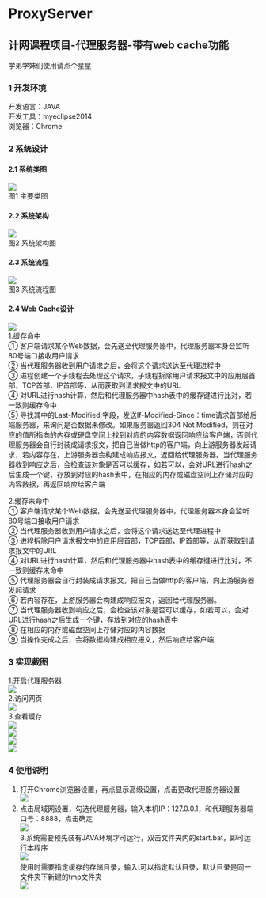 # ProxyServer
计网课程项目-代理服务器-带有web cache功能
--------------------------------------
学弟学妹们使用请点个星星

### 1	开发环境<br>
开发语言：JAVA<br>
开发工具：myeclipse2014<br>
浏览器：Chrome<br>

### 2	系统设计<br>
#### 2.1 系统类图<br>
![](https://github.com/EccentricBox/ProxyServer/blob/master/PNG/1.jpg)<br>
图1 主要类图<br>

#### 2.2 系统架构<br>
![](https://github.com/EccentricBox/ProxyServer/blob/master/PNG/2.png)<br>
图2 系统架构图<br>
#### 2.3 系统流程<br>
![](https://github.com/EccentricBox/ProxyServer/blob/master/PNG/3.png) <br>
图3 系统流程图<br>
#### 2.4	Web Cache设计<br>
 ![](https://github.com/EccentricBox/ProxyServer/blob/master/PNG/4.png)<br>
1.缓存命中<br>
① 客户端请求某个Web数据，会先送至代理服务器中，代理服务器本身会监听80号端口接收用户请求<br>
② 当代理服务器收到用户请求之后，会将这个请求送达至代理进程中<br>
③ 进程创建一个子线程去处理这个请求，子线程拆除用户请求报文中的应用层首部，TCP首部，IP首部等，从而获取到请求报文中的URL<br>
④ 对URL进行hash计算，然后和代理服务器中hash表中的缓存键进行比对，若一致则缓存命中<br>
⑤ 寻找其中的Last-Modified:字段，发送If-Modified-Since：time请求首部给后端服务器，来询问是否数据未修改。如果服务器返回304 Not Modified，则在对应的值所指向的内存或硬盘空间上找到对应的内容数据返回响应给客户端，否则代理服务器会自行封装成请求报文，把自己当做http的客户端，向上游服务器发起请求，若内容存在，上游服务器会构建成响应报文，返回给代理服务器。当代理服务器收到响应之后，会检查该对象是否可以缓存，如若可以，会对URL进行hash之后生成一个键，存放到对应的hash表中，在相应的内存或磁盘空间上存储对应的内容数据，再返回响应给客户端<br>


2.缓存未命中<br>
① 客户端请求某个Web数据，会先送至代理服务器中，代理服务器本身会监听80号端口接收用户请求<br>
② 当代理服务器收到用户请求之后，会将这个请求送达至代理进程中<br>
③ 进程拆除用户请求报文中的应用层首部，TCP首部，IP首部等，从而获取到请求报文中的URL<br>
④ 对URL进行hash计算，然后和代理服务器中hash表中的缓存键进行比对，不一致则缓存未命中<br>
⑤ 代理服务器会自行封装成请求报文，把自己当做http的客户端，向上游服务器发起请求<br>
⑥ 若内容存在，上游服务器会构建成响应报文，返回给代理服务器。<br>
⑦ 当代理服务器收到响应之后，会检查该对象是否可以缓存，如若可以，会对URL进行hash之后生成一个键，存放到对应的hash表中<br>
⑧ 在相应的内存或磁盘空间上存储对应的内容数据<br>
⑨ 当操作完成之后，会将数据构建成相应报文，然后响应给客户端<br>



### 3 实现截图<br>
1.开启代理服务器<br>
 ![](https://github.com/EccentricBox/ProxyServer/blob/master/PNG/5.png)<br>
2.访问网页<br>
 ![](https://github.com/EccentricBox/ProxyServer/blob/master/PNG/6.png)<br>
3.查看缓存<br>
![](https://github.com/EccentricBox/ProxyServer/blob/master/PNG/7.png)<br> 
 ![](https://github.com/EccentricBox/ProxyServer/blob/master/PNG/8.png)<br>
  ![](https://github.com/EccentricBox/ProxyServer/blob/master/PNG/9.png)<br>
  ![](https://github.com/EccentricBox/ProxyServer/blob/master/PNG/10.png)<br>
### 4 使用说明<br>
1.	打开Chrome浏览器设置，再点显示高级设置，点击更改代理服务器设置<br>
![](https://github.com/EccentricBox/ProxyServer/blob/master/PNG/11.png)<br>
2.	点击局域网设置，勾选代理服务器，输入本机IP：127.0.0.1，和代理服务器端口号：8888，点击确定<br>
![](https://github.com/EccentricBox/ProxyServer/blob/master/PNG/12.png)<br>
3.系统需要预先装有JAVA环境才可运行，双击文件夹内的start.bat，即可运行本程序<br>
 ![](https://github.com/EccentricBox/ProxyServer/blob/master/PNG/13.png)<br>
使用时需要指定缓存的存储目录，输入t可以指定默认目录，默认目录是同一文件夹下新建的tmp文件夹<br>
![](https://github.com/EccentricBox/ProxyServer/blob/master/PNG/14.png)<br>
